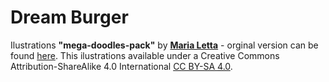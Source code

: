 # Dream Burger

Ilustrations **"mega-doodles-pack"** by **[Maria Letta](https://github.com/MariaLetta/)** - orginal version can be found [here](https://github.com/MariaLetta/mega-doodles-pack). This ilustrations available under a Creative Commons Attribution-ShareAlike 4.0 International [CC BY-SA 4.0](https://creativecommons.org/licenses/by-sa/4.0/).
